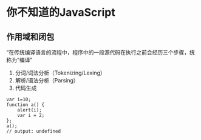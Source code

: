 # 你不知道的JavaScript

## 作用域和闭包
“在传统编译语言的流程中，程序中的一段源代码在执行之前会经历三个步骤，统称为“编译”
1. 分词/词法分析（Tokenizing/Lexing）
2. 解析/语法分析（Parsing）
3. 代码生成

```
var i=10; 
function a() { 
    alert(i); 
	var i = 2; 
}; 
a(); 
// output: undefined
```

